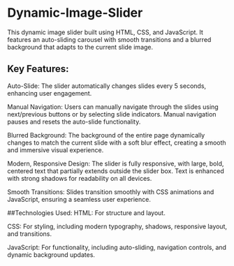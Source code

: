 # Dynamic-Image-Slider
This dynamic  image slider built using HTML, CSS, and JavaScript. It features an auto-sliding carousel with smooth transitions and a blurred background that adapts to the current slide image.

## Key Features:
Auto-Slide: The slider automatically changes slides every 5 seconds, enhancing user engagement.

Manual Navigation: Users can manually navigate through the slides using next/previous buttons or by selecting slide indicators. Manual navigation pauses and resets the auto-slide functionality.

Blurred Background: The background of the entire page dynamically changes to match the current slide with a soft blur effect, creating a smooth and immersive visual experience.

Modern, Responsive Design: The slider is fully responsive, with large, bold, centered text that partially extends outside the slider box. Text is enhanced with strong shadows for readability on all devices.

Smooth Transitions: Slides transition smoothly with CSS animations and JavaScript, ensuring a seamless user experience.

##Technologies Used:
HTML: For structure and layout.

CSS: For styling, including modern typography, shadows, responsive layout, and transitions.

JavaScript: For functionality, including auto-sliding, navigation controls, and dynamic background updates.

